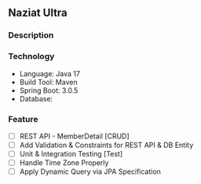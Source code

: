 ## Naziat Ultra
### Description

### Technology
* Language: Java 17
* Build Tool: Maven
* Spring Boot: 3.0.5
* Database: 

### Feature
- [ ] REST API - MemberDetail [CRUD]
- [ ] Add Validation & Constraints for REST API & DB Entity
- [ ] Unit & Integration Testing [Test]
- [ ] Handle Time Zone Properly
- [ ] Apply Dynamic Query via JPA Specification
